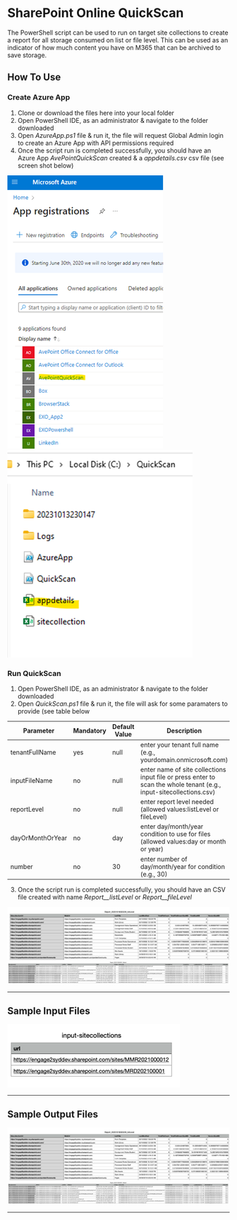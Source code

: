 # SharePoint Online QuickScan

The PowerShell script can be used to run on target site collections to create a report for all storage consumed on list or file level. This can be used as an indicator of how much content you have on M365 that can be archived to save storage.

## How To Use

### Create Azure App

1. Clone or download the files here into your local folder
2. Open PowerShell IDE, as an administrator & navigate to the folder downloaded
3. Open *AzureApp.ps1* file & run it, the file will request Global Admin login to create an Azure App with API permissions required
4. Once the script run is completed successfully, you should have an Azure App *AvePointQuickScan* created & a *appdetails.csv* csv file (see screen shot below)

![](README/azure-app.png)
![](README/app-details-csv.png)

### Run QuickScan

1. Open PowerShell IDE, as an administrator & navigate to the folder downloaded
2. Open *QuickScan.ps1* file & run it, the file will ask for some paramaters to provide (see table below 

  | Parameter  | Mandatory | Default Value | Description |
  | ------------- | ------------- | ------------- | ------------- |
  | tenantFullName  | yes  | null |  enter your tenant full name (e.g., yourdomain.onmicrosoft.com) |
  | inputFileName  | no | null | enter name of site collections input file or press enter to scan the whole tenant (e.g., input-sitecollections.csv) |
  | reportLevel  | no | null | enter report level needed (allowed values:listLevel or fileLevel)|
  | dayOrMonthOrYear  | no | day | enter day/month/year condition to use for files (allowed values:day or month or year) |
  | number  | no | 30 |  enter number of day/month/year for condition (e.g., 30) |

3. Once the script run is completed successfully, you should have an CSV file created with name *Report_<yyyyMMddhhmmss>_listLevel* or *Report_<yyyyMMddhhmmss>_fileLevel*
   
![](README/output-file-listlevel.png)
![](README/output-file-filelevel.png)

---

## Sample Input Files

![](README/input-file-sitecollections.png)

---

## Sample Output Files

![](README/output-file-listlevel.png)
![](README/output-file-filelevel.png)

---
